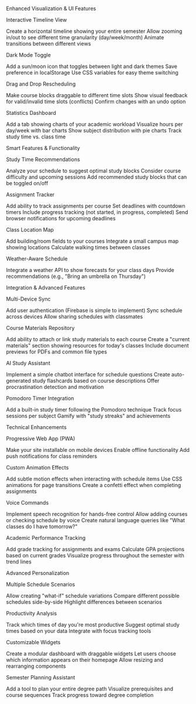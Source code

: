 Enhanced Visualization & UI Features

Interactive Timeline View

Create a horizontal timeline showing your entire semester
Allow zooming in/out to see different time granularity (day/week/month)
Animate transitions between different views


Dark Mode Toggle

Add a sun/moon icon that toggles between light and dark themes
Save preference in localStorage
Use CSS variables for easy theme switching


Drag and Drop Rescheduling

Make course blocks draggable to different time slots
Show visual feedback for valid/invalid time slots (conflicts)
Confirm changes with an undo option


Statistics Dashboard

Add a tab showing charts of your academic workload
Visualize hours per day/week with bar charts
Show subject distribution with pie charts
Track study time vs. class time



Smart Features & Functionality

Study Time Recommendations

Analyze your schedule to suggest optimal study blocks
Consider course difficulty and upcoming sessions
Add recommended study blocks that can be toggled on/off


Assignment Tracker

Add ability to track assignments per course
Set deadlines with countdown timers
Include progress tracking (not started, in progress, completed)
Send browser notifications for upcoming deadlines


Class Location Map

Add building/room fields to your courses
Integrate a small campus map showing locations
Calculate walking times between classes


Weather-Aware Schedule

Integrate a weather API to show forecasts for your class days
Provide recommendations (e.g., "Bring an umbrella on Thursday")



Integration & Advanced Features

Multi-Device Sync

Add user authentication (Firebase is simple to implement)
Sync schedule across devices
Allow sharing schedules with classmates


Course Materials Repository

Add ability to attach or link study materials to each course
Create a "current materials" section showing resources for today's classes
Include document previews for PDFs and common file types


AI Study Assistant

Implement a simple chatbot interface for schedule questions
Create auto-generated study flashcards based on course descriptions
Offer procrastination detection and motivation


Pomodoro Timer Integration

Add a built-in study timer following the Pomodoro technique
Track focus sessions per subject
Gamify with "study streaks" and achievements



Technical Enhancements

Progressive Web App (PWA)

Make your site installable on mobile devices
Enable offline functionality
Add push notifications for class reminders


Custom Animation Effects

Add subtle motion effects when interacting with schedule items
Use CSS animations for page transitions
Create a confetti effect when completing assignments


Voice Commands

Implement speech recognition for hands-free control
Allow adding courses or checking schedule by voice
Create natural language queries like "What classes do I have tomorrow?"


Academic Performance Tracking

Add grade tracking for assignments and exams
Calculate GPA projections based on current grades
Visualize progress throughout the semester with trend lines



Advanced Personalization

Multiple Schedule Scenarios

Allow creating "what-if" schedule variations
Compare different possible schedules side-by-side
Highlight differences between scenarios


Productivity Analysis

Track which times of day you're most productive
Suggest optimal study times based on your data
Integrate with focus tracking tools


Customizable Widgets

Create a modular dashboard with draggable widgets
Let users choose which information appears on their homepage
Allow resizing and rearranging components


Semester Planning Assistant

Add a tool to plan your entire degree path
Visualize prerequisites and course sequences
Track progress toward degree completion